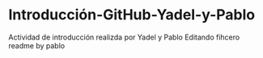 # Introducción-GitHub-Yadel-y-Pablo
Actividad de introducción realizda por Yadel y Pablo
Editando fihcero readme by pablo
